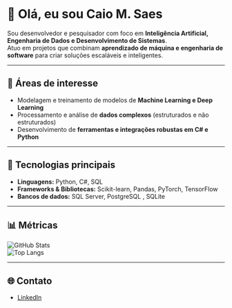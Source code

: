 # 👋 Olá, eu sou Caio M. Saes

Sou desenvolvedor e pesquisador com foco em **Inteligência Artificial, Engenharia de Dados e Desenvolvimento de Sistemas**.  
Atuo em projetos que combinam **aprendizado de máquina e engenharia de software** para criar soluções escaláveis e inteligentes.  

---

## 🧠 Áreas de interesse
- Modelagem e treinamento de modelos de **Machine Learning e Deep Learning**  
- Processamento e análise de **dados complexos** (estruturados e não estruturados)  
- Desenvolvimento de **ferramentas e integrações robustas em C# e Python**  

---

## 🔬 Tecnologias principais
- **Linguagens:** Python, C#, SQL  
- **Frameworks & Bibliotecas:** Scikit-learn, Pandas, PyTorch, TensorFlow  
- **Bancos de dados:** SQL Server, PostgreSQL , SQLite

---

## 📊 Métricas
![GitHub Stats](https://github-readme-stats.vercel.app/api?username=CAIOMSa&show_icons=true&theme=default)  
![Top Langs](https://github-readme-stats.vercel.app/api/top-langs/?username=CAIOMSa&layout=compact&theme=default)  

---

## 🌐 Contato
- [LinkedIn](https://www.linkedin.com/in/caio-martinez-saes-7b092321a/)  
